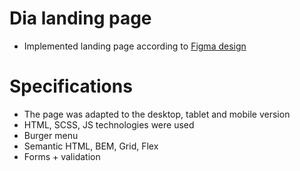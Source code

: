 # Dia landing page
- Implemented landing page according to [Figma design](https://www.figma.com/file/Ujp7bCFuvuJlkn8TSbQPSZ/%E2%84%9611-(kickstarter)?node-id=19655%3A33)

# Specifications
- The page was adapted to the desktop, tablet and mobile version
- HTML, SCSS, JS technologies were used
- Burger menu
- Semantic HTML, BEM, Grid, Flex
- Forms + validation
